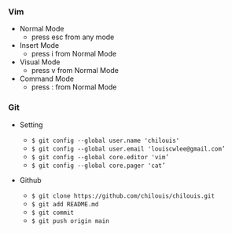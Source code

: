 ### Vim
- Normal Mode
    - press esc from any mode
- Insert Mode
    - press i from Normal Mode
- Visual Mode
    - press v from Normal Mode
- Command Mode
    - press : from Normal Mode

### Git
- Setting
    - `$ git config --global user.name 'chilouis'`
    - `$ git config --global user.email 'louiscwlee@gmail.com’`
    - `$ git config --global core.editor 'vim’`
    - `$ git config --global core.pager 'cat’`

- Github
    - `$ git clone https://github.com/chilouis/chilouis.git `
    - `$ git add README.md`
    - `$ git commit`
    - `$ git push origin main`
